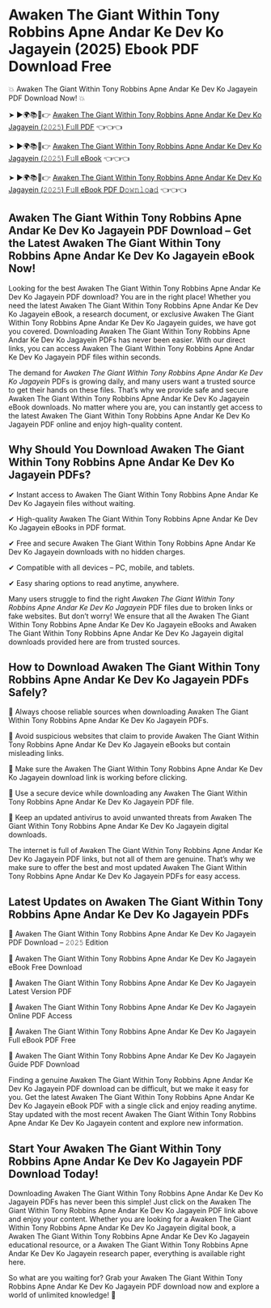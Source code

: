 # Awaken The Giant Within Tony Robbins Apne Andar Ke Dev Ko Jagayein (2025) Ebook PDF Download Free

💥 Awaken The Giant Within Tony Robbins Apne Andar Ke Dev Ko Jagayein PDF Download Now! 💥

➤ ►🌍📚📱👉 [Awaken The Giant Within Tony Robbins Apne Andar Ke Dev Ko Jagayein (𝟸𝟶𝟸𝟻) F𝚞ll PDF](https://getpdf.xyz/awaken-the-giant-within-tony-robbins-apne-andar-ke-dev-ko-jagayein) 👈👈👈


➤ ►🌍📚📱👉 [Awaken The Giant Within Tony Robbins Apne Andar Ke Dev Ko Jagayein (𝟸𝟶𝟸𝟻) F𝚞ll eBook](https://getpdf.xyz/awaken-the-giant-within-tony-robbins-apne-andar-ke-dev-ko-jagayein) 👈👈👈


➤ ►🌍📚📱👉 [Awaken The Giant Within Tony Robbins Apne Andar Ke Dev Ko Jagayein (𝟸𝟶𝟸𝟻) F𝚞ll eBook PDF D𝚘𝚠𝚗𝚕𝚘a𝚍](https://getpdf.xyz/awaken-the-giant-within-tony-robbins-apne-andar-ke-dev-ko-jagayein) 👈👈👈


## Awaken The Giant Within Tony Robbins Apne Andar Ke Dev Ko Jagayein PDF Download – Get the Latest Awaken The Giant Within Tony Robbins Apne Andar Ke Dev Ko Jagayein eBook Now!

Looking for the best Awaken The Giant Within Tony Robbins Apne Andar Ke Dev Ko Jagayein PDF download? You are in the right place! Whether you need the latest Awaken The Giant Within Tony Robbins Apne Andar Ke Dev Ko Jagayein eBook, a research document, or exclusive Awaken The Giant Within Tony Robbins Apne Andar Ke Dev Ko Jagayein guides, we have got you covered. Downloading Awaken The Giant Within Tony Robbins Apne Andar Ke Dev Ko Jagayein PDFs has never been easier. With our direct links, you can access Awaken The Giant Within Tony Robbins Apne Andar Ke Dev Ko Jagayein PDF files within seconds.

The demand for *Awaken The Giant Within Tony Robbins Apne Andar Ke Dev Ko Jagayein* PDFs is growing daily, and many users want a trusted source to get their hands on these files. That’s why we provide safe and secure Awaken The Giant Within Tony Robbins Apne Andar Ke Dev Ko Jagayein eBook downloads. No matter where you are, you can instantly get access to the latest Awaken The Giant Within Tony Robbins Apne Andar Ke Dev Ko Jagayein PDF online and enjoy high-quality content.

## Why Should You Download Awaken The Giant Within Tony Robbins Apne Andar Ke Dev Ko Jagayein PDFs?

✔ Instant access to Awaken The Giant Within Tony Robbins Apne Andar Ke Dev Ko Jagayein files without waiting.

✔ High-quality Awaken The Giant Within Tony Robbins Apne Andar Ke Dev Ko Jagayein eBooks in PDF format.

✔ Free and secure Awaken The Giant Within Tony Robbins Apne Andar Ke Dev Ko Jagayein downloads with no hidden charges.

✔ Compatible with all devices – PC, mobile, and tablets.

✔ Easy sharing options to read anytime, anywhere.

Many users struggle to find the right *Awaken The Giant Within Tony Robbins Apne Andar Ke Dev Ko Jagayein* PDF files due to broken links or fake websites. But don’t worry! We ensure that all the Awaken The Giant Within Tony Robbins Apne Andar Ke Dev Ko Jagayein eBooks and Awaken The Giant Within Tony Robbins Apne Andar Ke Dev Ko Jagayein digital downloads provided here are from trusted sources.

## How to Download Awaken The Giant Within Tony Robbins Apne Andar Ke Dev Ko Jagayein PDFs Safely?

📌 Always choose reliable sources when downloading Awaken The Giant Within Tony Robbins Apne Andar Ke Dev Ko Jagayein PDFs.

📌 Avoid suspicious websites that claim to provide Awaken The Giant Within Tony Robbins Apne Andar Ke Dev Ko Jagayein eBooks but contain misleading links.

📌 Make sure the Awaken The Giant Within Tony Robbins Apne Andar Ke Dev Ko Jagayein download link is working before clicking.

📌 Use a secure device while downloading any Awaken The Giant Within Tony Robbins Apne Andar Ke Dev Ko Jagayein PDF file.

📌 Keep an updated antivirus to avoid unwanted threats from Awaken The Giant Within Tony Robbins Apne Andar Ke Dev Ko Jagayein digital downloads.

The internet is full of Awaken The Giant Within Tony Robbins Apne Andar Ke Dev Ko Jagayein PDF links, but not all of them are genuine. That’s why we make sure to offer the best and most updated Awaken The Giant Within Tony Robbins Apne Andar Ke Dev Ko Jagayein PDFs for easy access.

## Latest Updates on Awaken The Giant Within Tony Robbins Apne Andar Ke Dev Ko Jagayein PDFs

🔹 Awaken The Giant Within Tony Robbins Apne Andar Ke Dev Ko Jagayein PDF Download – 𝟸𝟶𝟸𝟻 Edition

🔹 Awaken The Giant Within Tony Robbins Apne Andar Ke Dev Ko Jagayein eBook Free Download

🔹 Awaken The Giant Within Tony Robbins Apne Andar Ke Dev Ko Jagayein Latest Version PDF

🔹 Awaken The Giant Within Tony Robbins Apne Andar Ke Dev Ko Jagayein Online PDF Access

🔹 Awaken The Giant Within Tony Robbins Apne Andar Ke Dev Ko Jagayein Full eBook PDF Free

🔹 Awaken The Giant Within Tony Robbins Apne Andar Ke Dev Ko Jagayein Guide PDF Download

Finding a genuine Awaken The Giant Within Tony Robbins Apne Andar Ke Dev Ko Jagayein PDF download can be difficult, but we make it easy for you. Get the latest Awaken The Giant Within Tony Robbins Apne Andar Ke Dev Ko Jagayein eBook PDF with a single click and enjoy reading anytime. Stay updated with the most recent Awaken The Giant Within Tony Robbins Apne Andar Ke Dev Ko Jagayein content and explore new information.

## Start Your Awaken The Giant Within Tony Robbins Apne Andar Ke Dev Ko Jagayein PDF Download Today!

Downloading Awaken The Giant Within Tony Robbins Apne Andar Ke Dev Ko Jagayein PDFs has never been this simple! Just click on the Awaken The Giant Within Tony Robbins Apne Andar Ke Dev Ko Jagayein PDF link above and enjoy your content. Whether you are looking for a Awaken The Giant Within Tony Robbins Apne Andar Ke Dev Ko Jagayein digital book, a Awaken The Giant Within Tony Robbins Apne Andar Ke Dev Ko Jagayein educational resource, or a Awaken The Giant Within Tony Robbins Apne Andar Ke Dev Ko Jagayein research paper, everything is available right here.

So what are you waiting for? Grab your Awaken The Giant Within Tony Robbins Apne Andar Ke Dev Ko Jagayein PDF download now and explore a world of unlimited knowledge! 🚀